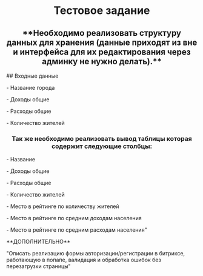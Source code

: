 <h1 align="center">Тестовое задание</h1>
<h2 align="center">
**Необходимо реализовать структуру данных для хранения (данные приходят из вне и интерфейса для их редактирования через админку не нужно делать).**
</h2>
## Входные данные
<p> - Название города </p>
<p> - Доходы общие </p>
<p> - Расходы общие </p>
<p> - Количество жителей </p>
<h3 align="center">Так же необходимо реализовать вывод таблицы которая содержит следующие столбцы:</h3>
<p>- Название</p>
<p>- Доходы общие</p>
<p>- Расходы общие</p>
<p>- Количество жителей</p>
<p>- Место в рейтинге по количеству жителей</p>
<p>- Место в рейтинге по средним доходам населения</p>
<p>- Место в рейтинге по средним расходам населения"</p>
**ДОПОЛНИТЕЛЬНО**
<p>"Описать реализацию формы авторизации/регистрации в битриксе, работающую в попапе, валидация и обработка ошибок без перезагрузки страницы"</p>
